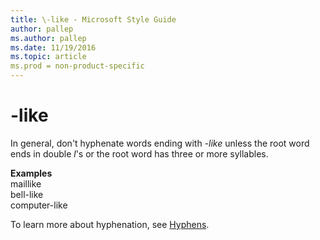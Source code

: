 ```yaml
---
title: \-like - Microsoft Style Guide
author: pallep
ms.author: pallep
ms.date: 11/19/2016
ms.topic: article
ms.prod = non-product-specific
---
```


# \-like

In general, don't hyphenate words ending with *-like* unless the root word ends in double *l*'s or the root word has three or more syllables. 

**Examples**  
maillike  
bell-like  
computer-like

To learn more about hyphenation, see [Hyphens](/style-guide/punctuation/dashes-hyphens/hyphens).
